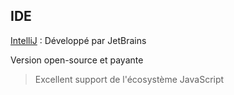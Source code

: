 ## IDE

[IntelliJ](https://www.jetbrains.com/idea/) : Développé par JetBrains

Version open-source et payante

> Excellent support de l'écosystème JavaScript
